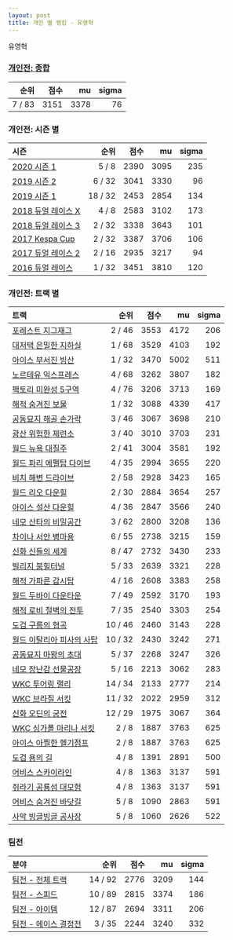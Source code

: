 ```yaml
---
layout: post
title: 개인 별 랭킹 - 유영혁
---
```


유영혁

### [개인전: 종합](../singles-full)

| 순위 | 점수 | mu | sigma |
|---:|---:|---:|---:|
| 7 / 83 | 3151 | 3378 | 76 |

### 개인전: 시즌 별

| 시즌 | 순위 | 점수 | mu | sigma |
|:---|---:|---:|---:|---:|
| [2020 시즌 1](../s2020_1) | 5 / 8 | 2390 | 3095 | 235 |
| [2019 시즌 2](../s2019_2) | 6 / 32 | 3041 | 3330 | 96 |
| [2019 시즌 1](../s2019_1) | 18 / 32 | 2453 | 2854 | 134 |
| [2018 듀얼 레이스 X](../s2018_2) | 4 / 8 | 2583 | 3102 | 173 |
| [2018 듀얼 레이스 3](../s2018_1) | 2 / 32 | 3338 | 3643 | 101 |
| [2017 Kespa Cup](../s2017_2) | 2 / 32 | 3387 | 3706 | 106 |
| [2017 듀얼 레이스 2](../s2017_1) | 2 / 16 | 2935 | 3217 | 94 |
| [2016 듀얼 레이스](../s2016_1) | 1 / 32 | 3451 | 3810 | 120 |

### 개인전: 트랙 별

| 트랙 | 순위 | 점수 | mu | sigma |
|:---|---:|---:|---:|---:|
| [포레스트 지그재그](../zigzag) | 2 / 46 | 3553 | 4172 | 206 |
| [대저택 은밀한 지하실](../jeotaek) | 1 / 68 | 3529 | 4103 | 192 |
| [아이스 부서진 빙산](../boobing) | 1 / 32 | 3470 | 5002 | 511 |
| [노르테유 익스프레스](../noex) | 4 / 68 | 3262 | 3807 | 182 |
| [팩토리 미완성 5구역](../district5) | 4 / 76 | 3206 | 3713 | 169 |
| [해적 숨겨진 보물](../haesumbo) | 1 / 32 | 3088 | 4339 | 417 |
| [공동묘지 해골 손가락](../haeson) | 3 / 46 | 3067 | 3698 | 210 |
| [광산 위험한 제련소](../jeryeonso) | 3 / 40 | 3010 | 3703 | 231 |
| [월드 뉴욕 대질주](../newyork) | 2 / 41 | 3004 | 3581 | 192 |
| [월드 파리 에펠탑 다이브](../eifel) | 4 / 35 | 2994 | 3655 | 220 |
| [비치 해변 드라이브](../haebyun) | 2 / 58 | 2928 | 3423 | 165 |
| [월드 리오 다운힐](../rio) | 2 / 30 | 2884 | 3654 | 257 |
| [아이스 설산 다운힐](../seolsan) | 4 / 36 | 2847 | 3566 | 240 |
| [네모 산타의 비밀공간](../santa) | 3 / 62 | 2800 | 3208 | 136 |
| [차이나 서안 병마용](../byeongma) | 6 / 55 | 2738 | 3215 | 159 |
| [신화 신들의 세계](../shinsegye) | 8 / 47 | 2732 | 3430 | 233 |
| [빌리지 붐힐터널](../boomhill) | 5 / 33 | 2639 | 3321 | 228 |
| [해적 가파른 감시탑](../gamshi) | 4 / 16 | 2608 | 3383 | 258 |
| [월드 두바이 다운타운](../dubai) | 7 / 49 | 2592 | 3170 | 193 |
| [해적 로비 절벽의 전투](../lobby) | 7 / 35 | 2540 | 3303 | 254 |
| [도검 구름의 협곡](../hyupgog) | 10 / 46 | 2460 | 3143 | 228 |
| [월드 이탈리아 피사의 사탑](../pizza) | 10 / 32 | 2430 | 3242 | 271 |
| [공동묘지 마왕의 초대](../mawang) | 5 / 37 | 2268 | 3247 | 326 |
| [네모 장난감 선물공장](../present) | 5 / 16 | 2213 | 3062 | 283 |
| [WKC 투어링 랠리](../rally) | 14 / 34 | 2133 | 2777 | 214 |
| [WKC 브라질 서킷](../brazil) | 11 / 32 | 2022 | 2959 | 312 |
| [신화 오딘의 궁전](../odin) | 12 / 29 | 1975 | 3067 | 364 |
| [WKC 싱가폴 마리나 서킷](../singapore) | 2 / 8 | 1887 | 3763 | 625 |
| [아이스 아찔한 헬기점프](../heli) | 2 / 8 | 1887 | 3763 | 625 |
| [도검 용의 길](../daagon) | 4 / 8 | 1391 | 2891 | 500 |
| [어비스 스카이라인](../skyline) | 4 / 8 | 1363 | 3137 | 591 |
| [쥐라기 공룡섬 대모험](../dinoisland) | 4 / 8 | 1363 | 3137 | 591 |
| [어비스 숨겨진 바닷길](../hiddenoceanroad) | 5 / 8 | 1090 | 2863 | 591 |
| [사막 빙글빙글 공사장](../sabing) | 5 / 8 | 1060 | 2626 | 522 |

### 팀전

| 분야 | 순위 | 점수 | mu | sigma |
|:---|---:|---:|---:|---:|
| [팀전 - 전체 트랙](../team-full) | 14 / 92 | 2776 | 3209 | 144 |
| [팀전 - 스피드](../team-speed) | 10 / 89 | 2815 | 3374 | 186 |
| [팀전 - 아이템](../team-item) | 12 / 87 | 2694 | 3311 | 206 |
| [팀전 - 에이스 결정전](../team-ace) | 3 / 35 | 2244 | 3240 | 332 |
